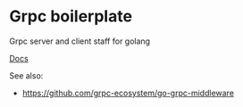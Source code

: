 # Grpc boilerplate
Grpc server and client staff for golang

[Docs](godoc.md)

See also:
 * https://github.com/grpc-ecosystem/go-grpc-middleware